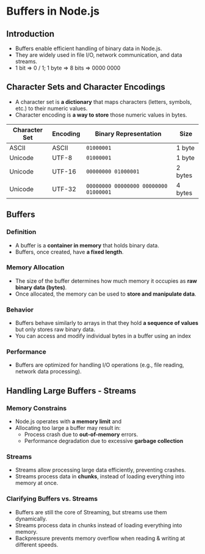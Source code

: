 # Buffers in Node.js

## Introduction

- Buffers enable efficient handling of binary data in Node.js.
- They are widely used in file I/O, network communication, and data streams.
- 1 bit => 0 / 1; 1 byte => 8 bits => 0000 0000

## Character Sets and Character Encodings

- A character set is **a dictionary** that maps characters (letters, symbols, etc.) to their numeric values.
- Character encoding is **a way to store** those numeric values in bytes.

| Character Set | Encoding | Binary Representation                 | Size    |
| ------------- | -------- | ------------------------------------- | ------- |
| ASCII         | ASCII    | `01000001`                            | 1 byte  |
| Unicode       | UTF-8    | `01000001`                            | 1 byte  |
| Unicode       | UTF-16   | `00000000 01000001`                   | 2 bytes |
| Unicode       | UTF-32   | `00000000 00000000 00000000 01000001` | 4 bytes |

## Buffers

### Definition

- A buffer is a **container in memory** that holds binary data.
- Buffers, once created, have **a fixed length**.

### Memory Allocation

- The size of the buffer determines how much memory it occupies as **raw binary data (bytes)**.
- Once allocated, the memory can be used to **store and manipulate data**.

### Behavior

- Buffers behave similarly to arrays in that they hold **a sequence of values** but only stores raw binary data.
- You can access and modify individual bytes in a buffer using an index

### Performance

- Buffers are optimized for handling I/O operations (e.g., file reading, network data processing).

## Handling Large Buffers - Streams

### Memory Constrains

- Node.js operates with **a memory limit** and
- Allocating too large a buffer may result in:
  - Process crash due to **out-of-memory** errors.
  - Performance degradation due to excessive **garbage collection**

### Streams

- Streams allow processing large data efficiently, preventing crashes.
- Streams process data in **chunks**, instead of loading everything into memory at once.

### Clarifying Buffers vs. Streams

- Buffers are still the core of Streaming, but streams use them dynamically.
- Streams process data in chunks instead of loading everything into memory.
- Backpressure prevents memory overflow when reading & writing at different speeds.

